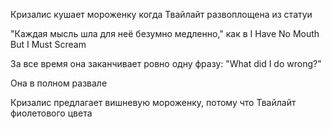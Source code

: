 Кризалис кушает мороженку когда Твайлайт развоплощена из статуи

"Каждая мысль шла для неё безумно медленно," как в I Have No Mouth But I Must Scream

За все время она заканчивает ровно одну фразу:
"What did I do wrong?"

Она в полном развале

Кризалис предлагает вишневую мороженку, потому что Твайлайт фиолетового цвета